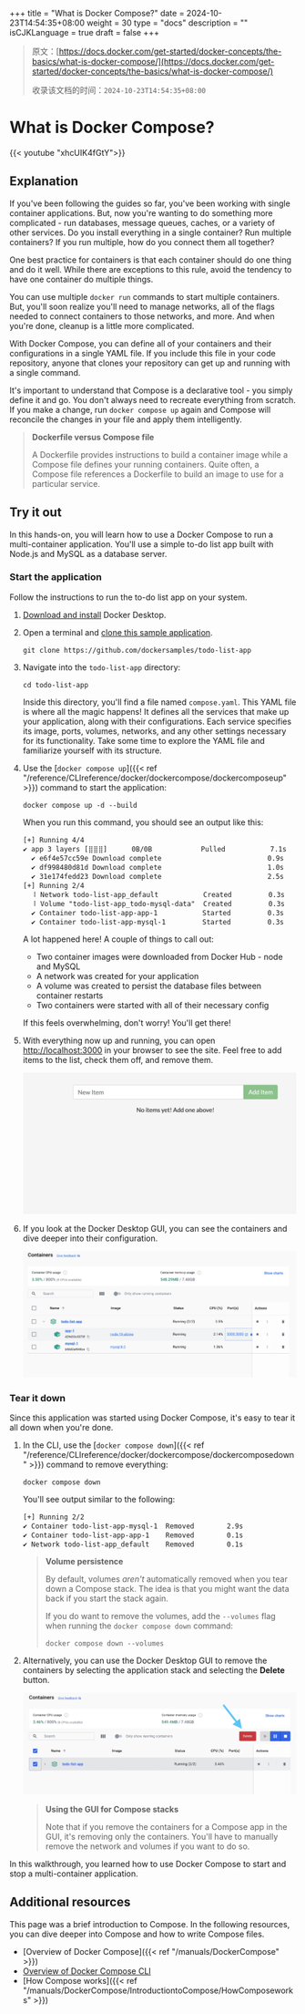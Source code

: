 +++
title = "What is Docker Compose?"
date = 2024-10-23T14:54:35+08:00
weight = 30
type = "docs"
description = ""
isCJKLanguage = true
draft = false
+++

> 原文：[https://docs.docker.com/get-started/docker-concepts/the-basics/what-is-docker-compose/](https://docs.docker.com/get-started/docker-concepts/the-basics/what-is-docker-compose/)
>
> 收录该文档的时间：`2024-10-23T14:54:35+08:00`

# What is Docker Compose?

{{< youtube "xhcUIK4fGtY">}}

## Explanation

If you've been following the guides so far, you've been working with single container applications. But, now you're wanting to do something more complicated - run databases, message queues, caches, or a variety of other services. Do you install everything in a single container? Run multiple containers? If you run multiple, how do you connect them all together?

One best practice for containers is that each container should do one thing and do it well. While there are exceptions to this rule, avoid the tendency to have one container do multiple things.

You can use multiple `docker run` commands to start multiple containers. But, you'll soon realize you'll need to manage networks, all of the flags needed to connect containers to those networks, and more. And when you're done, cleanup is a little more complicated.

With Docker Compose, you can define all of your containers and their configurations in a single YAML file. If you include this file in your code repository, anyone that clones your repository can get up and running with a single command.

It's important to understand that Compose is a declarative tool - you simply define it and go. You don't always need to recreate everything from scratch. If you make a change, run `docker compose up` again and Compose will reconcile the changes in your file and apply them intelligently.

> **Dockerfile versus Compose file**
>
> A Dockerfile provides instructions to build a container image while a Compose file defines your running containers. Quite often, a Compose file references a Dockerfile to build an image to use for a particular service.

## Try it out

In this hands-on, you will learn how to use a Docker Compose to run a multi-container application. You'll use a simple to-do list app built with Node.js and MySQL as a database server.

### Start the application

Follow the instructions to run the to-do list app on your system.

1. [Download and install](https://www.docker.com/products/docker-desktop/) Docker Desktop.

2. Open a terminal and [clone this sample application](https://github.com/dockersamples/todo-list-app).

   

   ```console
   git clone https://github.com/dockersamples/todo-list-app 
   ```

3. Navigate into the `todo-list-app` directory:

   

   ```console
   cd todo-list-app
   ```

   Inside this directory, you'll find a file named `compose.yaml`. This YAML file is where all the magic happens! It defines all the services that make up your application, along with their configurations. Each service specifies its image, ports, volumes, networks, and any other settings necessary for its functionality. Take some time to explore the YAML file and familiarize yourself with its structure.

4. Use the [`docker compose up`]({{< ref "/reference/CLIreference/docker/dockercompose/dockercomposeup" >}}) command to start the application:

   

   ```console
   docker compose up -d --build
   ```

   When you run this command, you should see an output like this:

   

   ```console
   [+] Running 4/4
   ✔ app 3 layers [⣿⣿⣿]      0B/0B            Pulled           7.1s
     ✔ e6f4e57cc59e Download complete                          0.9s
     ✔ df998480d81d Download complete                          1.0s
     ✔ 31e174fedd23 Download complete                          2.5s
   [+] Running 2/4
     ⠸ Network todo-list-app_default           Created         0.3s
     ⠸ Volume "todo-list-app_todo-mysql-data"  Created         0.3s
     ✔ Container todo-list-app-app-1           Started         0.3s
     ✔ Container todo-list-app-mysql-1         Started         0.3s
   ```

   A lot happened here! A couple of things to call out:

   - Two container images were downloaded from Docker Hub - node and MySQL
   - A network was created for your application
   - A volume was created to persist the database files between container restarts
   - Two containers were started with all of their necessary config

   If this feels overwhelming, don't worry! You'll get there!

5. With everything now up and running, you can open [http://localhost:3000](http://localhost:3000/) in your browser to see the site. Feel free to add items to the list, check them off, and remove them.

   ![A screenshot of a webpage showing the todo-list application running on port 3000](WhatisDockerCompose_img/todo-list-app.webp)

6. If you look at the Docker Desktop GUI, you can see the containers and dive deeper into their configuration.

   ![A screenshot of Docker Desktop dashboard showing the list of containers running todo-list app](WhatisDockerCompose_img/todo-list-containers.webp)

### Tear it down

Since this application was started using Docker Compose, it's easy to tear it all down when you're done.

1. In the CLI, use the [`docker compose down`]({{< ref "/reference/CLIreference/docker/dockercompose/dockercomposedown" >}}) command to remove everything:

   

   ```console
   docker compose down
   ```

   You'll see output similar to the following:

   

   ```console
   [+] Running 2/2
   ✔ Container todo-list-app-mysql-1  Removed        2.9s
   ✔ Container todo-list-app-app-1    Removed        0.1s
   ✔ Network todo-list-app_default    Removed        0.1s
   ```

   > **Volume persistence**
   >
   > By default, volumes *aren't* automatically removed when you tear down a Compose stack. The idea is that you might want the data back if you start the stack again.
   >
   > If you do want to remove the volumes, add the `--volumes` flag when running the `docker compose down` command:
   >
   > 
   >
   > ```console
   > docker compose down --volumes
   > ```

2. Alternatively, you can use the Docker Desktop GUI to remove the containers by selecting the application stack and selecting the **Delete** button.

   ![A screenshot of the Docker Desktop GUI showing the containers view with an arrow pointing to the "Delete" button](WhatisDockerCompose_img/todo-list-delete.webp)

   > **Using the GUI for Compose stacks**
   >
   > Note that if you remove the containers for a Compose app in the GUI, it's removing only the containers. You'll have to manually remove the network and volumes if you want to do so.

In this walkthrough, you learned how to use Docker Compose to start and stop a multi-container application.

## Additional resources

This page was a brief introduction to Compose. In the following resources, you can dive deeper into Compose and how to write Compose files.

- [Overview of Docker Compose]({{< ref "/manuals/DockerCompose" >}})
- [Overview of Docker Compose CLI](https://docs.docker.com/compose/reference/)
- [How Compose works]({{< ref "/manuals/DockerCompose/IntroductiontoCompose/HowComposeworks" >}})
